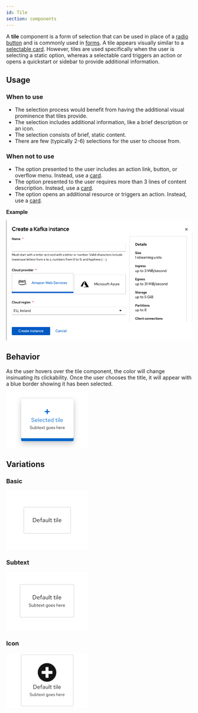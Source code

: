 ```yaml
---
id: Tile
section: components
---
```


A **tile** component is a form of selection that can be used in place of a [radio button](/components/radio) and is commonly used in [forms](/components/form). A tile appears visually similar to a [selectable card](https://www.patternfly.org/v4/components/card/). However, tiles are used specifically when the user is selecting a static option, whereas a selectable card triggers an action or opens a quickstart or sidebar to provide additional information. 



## Usage

### When to use
* The selection process would benefit from having the additional visual prominence that tiles provide.
* The selection includes additional information, like a brief description or an icon. 
* The selection consists of brief, static content. 
* There are few (typically 2-6) selections for the user to choose from.

### When not to use
* The option presented to the user includes an action link, button, or overflow menu. Instead, use a [card](https://www.patternfly.org/v4/components/card/design-guidelines).
* The option presented to the user requires more than 3 lines of content description. Instead, use a [card](https://www.patternfly.org/v4/components/card/design-guidelines).
*  The option opens an additional resource or triggers an action. Instead, use a [card](https://www.patternfly.org/v4/components/card/design-guidelines).

**Example**

 <img src="./img/tileexample.png" alt="behavior example" width="1001" />


## Behavior

As the user hovers over the tile component, the color will change insinuating its clickability. Once the user chooses the title, it will appear with a blue border showing it has been selected. 

  <img src="./img/behavior.png" alt="behavior example" width="222" />

## Variations 

### Basic

<img src="./img/default.png" alt= "default example" width="222" />

### Subtext

<img src="./img/subtext.png" alt= "subtext example" width="222" />

### Icon

<img src="./img/icon.png" alt= "icon example" width="222" />




